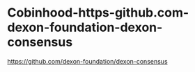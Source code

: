 # Cobinhood-https-github.com-dexon-foundation-dexon-consensus
https://github.com/dexon-foundation/dexon-consensus
